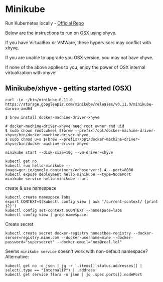 # Minikube

Run Kubernetes locally - [Official Repo](https://github.com/kubernetes/minikube)

Below are the instructions to run on OSX using xhyve.

If you have VirtualBox or VMWare, these hypervisors may conflict with xhyve.

If you are unable to upgrade you OSX version, you may not have xhyve.

If none of the above applies to you, enjoy the power of OSX internal virtualization with xhyve!

## Minikube/xhyve - getting started (OSX)

```
curl -Lo ~/bin/minikube-0.11.0 https://storage.googleapis.com/minikube/releases/v0.11.0/minikube-darwin-amd64
```

```
$ brew install docker-machine-driver-xhyve

# docker-machine-driver-xhyve need root owner and uid
$ sudo chown root:wheel $(brew --prefix)/opt/docker-machine-driver-xhyve/bin/docker-machine-driver-xhyve
$ sudo chmod u+s $(brew --prefix)/opt/docker-machine-driver-xhyve/bin/docker-machine-driver-xhyve
```

```
minikube start --disk-size=10g --vm-driver=xhyve
```

```
kubectl get no
kubectl run hello-minikube --image=gcr.io/google_containers/echoserver:1.4 --port=8080
kubectl expose deployment hello-minikube --type=NodePort
minikube service hello-minikube --url
```


create & use namespace
```
kubectl create namespace labs
export CONTEXT=$(kubectl config view | awk '/current-context/ {print $2}')
kubectl config set-context $CONTEXT --namespace=labs
kubectl config view | grep namespace:
```

Create secret
```
kubectl create secret docker-registry honestbee-registry --docker-server=registry.mine.com --docker-username=mine --docker-password="supersecret" --docker-email="not@real.lol"
```

Seems `minikube service` doesn't work with non-default namespace? Alternative:
```
kubectl get no -o json | jq -r '.items[].status.addresses[] | select(.type == "InternalIP") | .address'
kubectl get service flora -o json | jq .spec.ports[].nodePort
```



